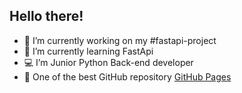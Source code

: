 ## Hello there!


- 🔭 I’m currently working on my #fastapi-project
- 🌱 I’m currently learning FastApi
- 💻 I’m Junior Python Back-end developer
- 🚀 One of the best GitHub repository [GitHub Pages](https://github.com/cheatsnake/backend-cheats)
   

